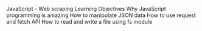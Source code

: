 JavaScript - Web scraping
Learning Objectives
Why JavaScript programming is amazing
How to manipulate JSON data
How to use request and fetch API
How to read and write a file using fs module
